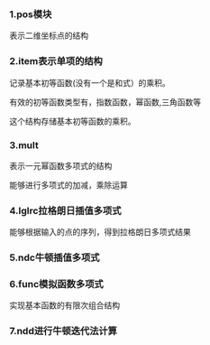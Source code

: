 ### 1.pos模块

表示二维坐标点的结构

### 2.item表示单项的结构

记录基本初等函数(没有一个是和式）的乘积。

有效的初等函数类型有，指数函数，幂函数,三角函数等

这个结构存储基本初等函数的乘积。

### 3.mult

表示一元幂函数多项式的结构

能够进行多项式的加减，乘除运算

### 4.lglrc拉格朗日插值多项式

能够根据输入的点的序列，得到拉格朗日多项式结果

### 5.ndc牛顿插值多项式

### 6.func模拟函数多项式

实现基本函数的有限次组合结构

### 7.ndd进行牛顿迭代法计算